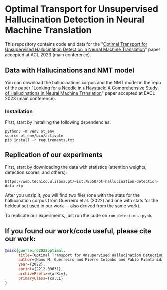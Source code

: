 # Optimal Transport for Unsupervised Hallucination Detection in Neural Machine Translation

This repository contains code and data for the "[Optimal Transport for Unsupervised Hallucination Detection in Neural Machine Translation](https://arxiv.org/abs/2212.09631)" paper accepted at ACL 2023 (main conference).

## Data with Hallucinations and NMT model

You can download the hallucinations corpus and the NMT model in the repo of the paper "[Looking for a Needle in a Haystack: A Comprehensive Study of Hallucinations in Neural Machine Translation](https://arxiv.org/abs/2208.05309)" paper accepted at EACL 2023 (main conference).

### Installation

First, start by installing the following dependencies:

```shell
python3 -m venv ot_env
source ot_env/bin/activate
pip install -r requirements.txt
```

## Replication of our experiments

First, start by downloading the data with statistics (attention weights, detection scores, and others):
```shell
https://web.tecnico.ulisboa.pt/~ist178550/ot-hallucination-detection-data.zip
```

After you unzip it, you will find two files (one with the stats for the hallucination corpus from Guerreiro et al. (2022) and one with stats for the heldout set used in our work -- also derived from the same work).

To replicate our experiments, just run the code on `run_detection.ipynb`.

## If you found our work/code useful, please cite our work:
```bibtex
@misc{guerreiro2022optimal,
      title={Optimal Transport for Unsupervised Hallucination Detection in Neural Machine Translation}, 
      author={Nuno M. Guerreiro and Pierre Colombo and Pablo Piantanida and André F. T. Martins},
      year={2022},
      eprint={2212.09631},
      archivePrefix={arXiv},
      primaryClass={cs.CL}
}
```
